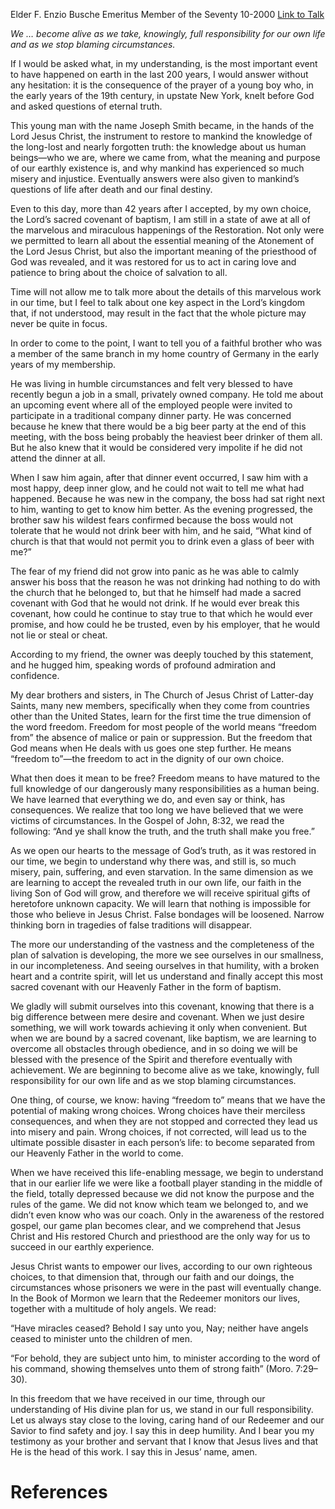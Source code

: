 Elder F. Enzio Busche
Emeritus Member of the Seventy
10-2000
[Link to Talk](https://www.churchofjesuschrist.org/study/general-conference/2000/10/freedom-from-or-freedom-to?lang=eng)

_We … become alive as we take, knowingly, full responsibility for our own life and as we stop blaming circumstances._

If I would be asked what, in my understanding, is the most important event to have happened on earth in the last 200 years, I would answer without any hesitation: it is the consequence of the prayer of a young boy who, in the early years of the 19th century, in upstate New York, knelt before God and asked questions of eternal truth.

This young man with the name Joseph Smith became, in the hands of the Lord Jesus Christ, the instrument to restore to mankind the knowledge of the long-lost and nearly forgotten truth: the knowledge about us human beings—who we are, where we came from, what the meaning and purpose of our earthly existence is, and why mankind has experienced so much misery and injustice. Eventually answers were also given to mankind’s questions of life after death and our final destiny.

Even to this day, more than 42 years after I accepted, by my own choice, the Lord’s sacred covenant of baptism, I am still in a state of awe at all of the marvelous and miraculous happenings of the Restoration. Not only were we permitted to learn all about the essential meaning of the Atonement of the Lord Jesus Christ, but also the important meaning of the priesthood of God was revealed, and it was restored for us to act in caring love and patience to bring about the choice of salvation to all.

Time will not allow me to talk more about the details of this marvelous work in our time, but I feel to talk about one key aspect in the Lord’s kingdom that, if not understood, may result in the fact that the whole picture may never be quite in focus.

In order to come to the point, I want to tell you of a faithful brother who was a member of the same branch in my home country of Germany in the early years of my membership.

He was living in humble circumstances and felt very blessed to have recently begun a job in a small, privately owned company. He told me about an upcoming event where all of the employed people were invited to participate in a traditional company dinner party. He was concerned because he knew that there would be a big beer party at the end of this meeting, with the boss being probably the heaviest beer drinker of them all. But he also knew that it would be considered very impolite if he did not attend the dinner at all.

When I saw him again, after that dinner event occurred, I saw him with a most happy, deep inner glow, and he could not wait to tell me what had happened. Because he was new in the company, the boss had sat right next to him, wanting to get to know him better. As the evening progressed, the brother saw his wildest fears confirmed because the boss would not tolerate that he would not drink beer with him, and he said, “What kind of church is that that would not permit you to drink even a glass of beer with me?”

The fear of my friend did not grow into panic as he was able to calmly answer his boss that the reason he was not drinking had nothing to do with the church that he belonged to, but that he himself had made a sacred covenant with God that he would not drink. If he would ever break this covenant, how could he continue to stay true to that which he would ever promise, and how could he be trusted, even by his employer, that he would not lie or steal or cheat.

According to my friend, the owner was deeply touched by this statement, and he hugged him, speaking words of profound admiration and confidence.

My dear brothers and sisters, in The Church of Jesus Christ of Latter-day Saints, many new members, specifically when they come from countries other than the United States, learn for the first time the true dimension of the word freedom. Freedom for most people of the world means “freedom from” the absence of malice or pain or suppression. But the freedom that God means when He deals with us goes one step further. He means “freedom to”—the freedom to act in the dignity of our own choice.

What then does it mean to be free? Freedom means to have matured to the full knowledge of our dangerously many responsibilities as a human being. We have learned that everything we do, and even say or think, has consequences. We realize that too long we have believed that we were victims of circumstances. In the Gospel of John, 8:32, we read the following: “And ye shall know the truth, and the truth shall make you free.”

As we open our hearts to the message of God’s truth, as it was restored in our time, we begin to understand why there was, and still is, so much misery, pain, suffering, and even starvation. In the same dimension as we are learning to accept the revealed truth in our own life, our faith in the living Son of God will grow, and therefore we will receive spiritual gifts of heretofore unknown capacity. We will learn that nothing is impossible for those who believe in Jesus Christ. False bondages will be loosened. Narrow thinking born in tragedies of false traditions will disappear.

The more our understanding of the vastness and the completeness of the plan of salvation is developing, the more we see ourselves in our smallness, in our incompleteness. And seeing ourselves in that humility, with a broken heart and a contrite spirit, will let us understand and finally accept this most sacred covenant with our Heavenly Father in the form of baptism.

We gladly will submit ourselves into this covenant, knowing that there is a big difference between mere desire and covenant. When we just desire something, we will work towards achieving it only when convenient. But when we are bound by a sacred covenant, like baptism, we are learning to overcome all obstacles through obedience, and in so doing we will be blessed with the presence of the Spirit and therefore eventually with achievement. We are beginning to become alive as we take, knowingly, full responsibility for our own life and as we stop blaming circumstances.

One thing, of course, we know: having “freedom to” means that we have the potential of making wrong choices. Wrong choices have their merciless consequences, and when they are not stopped and corrected they lead us into misery and pain. Wrong choices, if not corrected, will lead us to the ultimate possible disaster in each person’s life: to become separated from our Heavenly Father in the world to come.

When we have received this life-enabling message, we begin to understand that in our earlier life we were like a football player standing in the middle of the field, totally depressed because we did not know the purpose and the rules of the game. We did not know which team we belonged to, and we didn’t even know who was our coach. Only in the awareness of the restored gospel, our game plan becomes clear, and we comprehend that Jesus Christ and His restored Church and priesthood are the only way for us to succeed in our earthly experience.

Jesus Christ wants to empower our lives, according to our own righteous choices, to that dimension that, through our faith and our doings, the circumstances whose prisoners we were in the past will eventually change. In the Book of Mormon we learn that the Redeemer monitors our lives, together with a multitude of holy angels. We read:

“Have miracles ceased? Behold I say unto you, Nay; neither have angels ceased to minister unto the children of men.

“For behold, they are subject unto him, to minister according to the word of his command, showing themselves unto them of strong faith” (Moro. 7:29–30).

In this freedom that we have received in our time, through our understanding of His divine plan for us, we stand in our full responsibility. Let us always stay close to the loving, caring hand of our Redeemer and our Savior to find safety and joy. I say this in deep humility. And I bear you my testimony as your brother and servant that I know that Jesus lives and that He is the head of this work. I say this in Jesus’ name, amen.

# References
